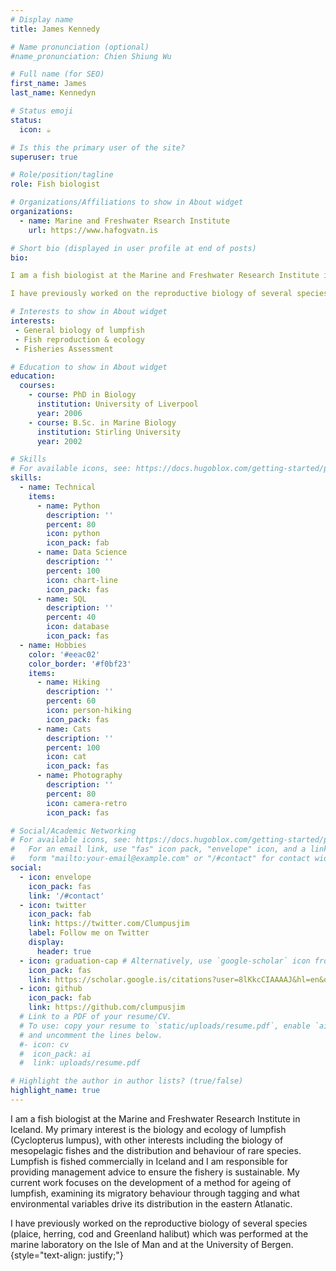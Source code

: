 ```yaml
---
# Display name
title: James Kennedy

# Name pronunciation (optional)
#name_pronunciation: Chien Shiung Wu

# Full name (for SEO)
first_name: James
last_name: Kennedyn

# Status emoji
status:
  icon: ☕️

# Is this the primary user of the site?
superuser: true

# Role/position/tagline
role: Fish biologist

# Organizations/Affiliations to show in About widget
organizations:
  - name: Marine and Freshwater Rsearch Institute
    url: https://www.hafogvatn.is

# Short bio (displayed in user profile at end of posts)
bio: 

I am a fish biologist at the Marine and Freshwater Research Institute in Iceland. My primary interest is the biology and ecology of lumpfish (Cyclopterus lumpus), with other interests including the biology of mesopelagic fishes and the distribution and behaviour of rare species. Lumpfish is fished commercially in Iceland and I am responsible for providing management advice to ensure the fishery is sustainable. My current work focuses on the development of a method for ageing of lumpfish, examining its migratory behaviour through tagging and what environmental variables drive its distribution in the eastern Atlanatic.

I have previously worked on the reproductive biology of several species (plaice, herring, cod and Greenland halibut) which was performed at the marine laboratory on the Isle of Man and at the University of Bergen.

# Interests to show in About widget
interests:
 - General biology of lumpfish
 - Fish reproduction & ecology
 - Fisheries Assessment 

# Education to show in About widget
education:
  courses:
    - course: PhD in Biology
      institution: University of Liverpool
      year: 2006
    - course: B.Sc. in Marine Biology
      institution: Stirling University
      year: 2002

# Skills
# For available icons, see: https://docs.hugoblox.com/getting-started/page-builder/#icons
skills:
  - name: Technical
    items:
      - name: Python
        description: ''
        percent: 80
        icon: python
        icon_pack: fab
      - name: Data Science
        description: ''
        percent: 100
        icon: chart-line
        icon_pack: fas
      - name: SQL
        description: ''
        percent: 40
        icon: database
        icon_pack: fas
  - name: Hobbies
    color: '#eeac02'
    color_border: '#f0bf23'
    items:
      - name: Hiking
        description: ''
        percent: 60
        icon: person-hiking
        icon_pack: fas
      - name: Cats
        description: ''
        percent: 100
        icon: cat
        icon_pack: fas
      - name: Photography
        description: ''
        percent: 80
        icon: camera-retro
        icon_pack: fas

# Social/Academic Networking
# For available icons, see: https://docs.hugoblox.com/getting-started/page-builder/#icons
#   For an email link, use "fas" icon pack, "envelope" icon, and a link in the
#   form "mailto:your-email@example.com" or "/#contact" for contact widget.
social:
  - icon: envelope
    icon_pack: fas
    link: '/#contact'
  - icon: twitter
    icon_pack: fab
    link: https://twitter.com/Clumpusjim
    label: Follow me on Twitter
    display:
      header: true
  - icon: graduation-cap # Alternatively, use `google-scholar` icon from `ai` icon pack
    icon_pack: fas
    link: https://scholar.google.is/citations?user=8lKkcCIAAAAJ&hl=en&oi=ao
  - icon: github
    icon_pack: fab
    link: https://github.com/clumpusjim
  # Link to a PDF of your resume/CV.
  # To use: copy your resume to `static/uploads/resume.pdf`, enable `ai` icons in `params.yaml`,
  # and uncomment the lines below.
  #- icon: cv
  #  icon_pack: ai
  #  link: uploads/resume.pdf

# Highlight the author in author lists? (true/false)
highlight_name: true
---
```


I am a fish biologist at the Marine and Freshwater Research Institute in Iceland. My primary interest is the biology and ecology of lumpfish (Cyclopterus lumpus), with other interests including the biology of mesopelagic fishes and the distribution and behaviour of rare species. Lumpfish is fished commercially in Iceland and I am responsible for providing management advice to ensure the fishery is sustainable. My current work focuses on the development of a method for ageing of lumpfish, examining its migratory behaviour through tagging and what environmental variables drive its distribution in the eastern Atlanatic.

I have previously worked on the reproductive biology of several species (plaice, herring, cod and Greenland halibut) which was performed at the marine laboratory on the Isle of Man and at the University of Bergen.
{style="text-align: justify;"}

